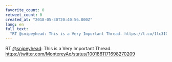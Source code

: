 ```yaml
---
favorite_count: 0
retweet_count: 0
created_at: "2018-05-30T20:40:56.000Z"
lang: en
full_text:
  "RT @snipeyhead: This is a Very Important Thread. https://t.co/1lc3IGS7YI"
---
```


RT [@snipeyhead](https://twitter.com/snipeyhead): This is a Very Important
Thread. <https://twitter.com/MontereyAq/status/1001861171698270209>
